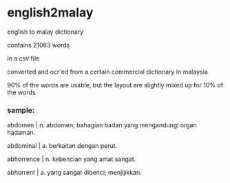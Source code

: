 ﻿# english2malay

english to malay dictionary

contains 21063 words

in a csv file

converted and ocr'ed from a certain commercial dictionary in malaysia

90% of the words are usable, but the layout are slightly mixed up for 10% of the words

### sample:

abdomen |	n. abdomen; bahagian badan yang mengandungi organ hadaman. 

abdominal | a. berkaitan dengan perut.

abhorrence | n. kebencian yang amat sangat.

abhorrent	| a. yang sangat dibenci; menjijikkan.
